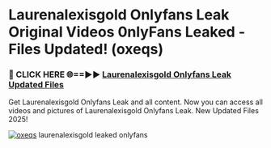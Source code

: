 # Laurenalexisgold Onlyfans Leak Original Videos 0nlyFans Leaked - Files Updated! (oxeqs)

<h3>🔴 CLICK HERE 🌐==►► <a href="https://tinyurl.com/2jnfzry5" rel="nofollow">Laurenalexisgold Onlyfans Leak Updated Files</a></h3>

Get Laurenalexisgold Onlyfans Leak and all content. Now you can access all videos and pictures of Laurenalexisgold Onlyfans Leak. New Updated Files 2025!

[![oxeqs](https://i.imgur.com/GyGTBgg.gif)](https://tinyurl.com/2jnfzry5)
laurenalexisgold leaked onlyfans